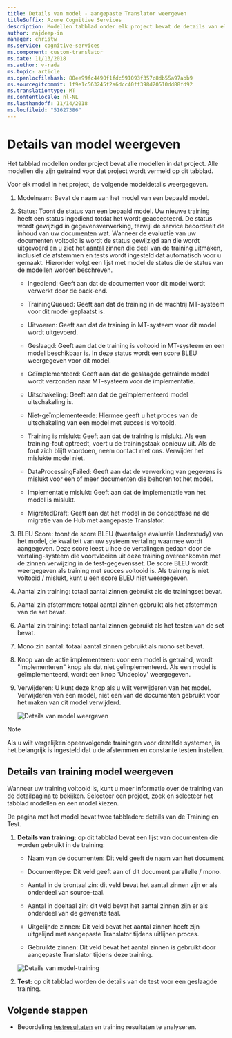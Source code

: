```yaml
---
title: Details van model - aangepaste Translator weergeven
titleSuffix: Azure Cognitive Services
description: Modellen tabblad onder elk project bevat de details van elk model, zoals de modelnaam van het, model de status, BLEU score, training, afstemmen, zin aantal testen.
author: rajdeep-in
manager: christw
ms.service: cognitive-services
ms.component: custom-translator
ms.date: 11/13/2018
ms.author: v-rada
ms.topic: article
ms.openlocfilehash: 80ee99fc4490f1fdc591093f357c8db55a97abb9
ms.sourcegitcommit: 1f9e1c563245f2a6dcc40ff398d20510dd88fd92
ms.translationtype: MT
ms.contentlocale: nl-NL
ms.lasthandoff: 11/14/2018
ms.locfileid: "51627386"
---
```

# <a name="view-model-details"></a>Details van model weergeven

Het tabblad modellen onder project bevat alle modellen in dat project. Alle modellen die zijn getraind voor dat project wordt vermeld op dit tabblad.

Voor elk model in het project, de volgende modeldetails weergegeven.

1.  Modelnaam: Bevat de naam van het model van een bepaald model.

2.  Status: Toont de status van een bepaald model. Uw nieuwe training heeft een status ingediend totdat het wordt geaccepteerd. De status wordt gewijzigd in gegevensverwerking, terwijl de service beoordeelt de inhoud van uw documenten wat. Wanneer de evaluatie van uw documenten voltooid is wordt de status gewijzigd aan die wordt uitgevoerd en u ziet het aantal zinnen die deel van de training uitmaken, inclusief de afstemmen en tests wordt ingesteld dat automatisch voor u gemaakt. Hieronder volgt een lijst met model de status die de status van de modellen worden beschreven.

    -  Ingediend: Geeft aan dat de documenten voor dit model wordt verwerkt door de back-end.

    -  TrainingQueued: Geeft aan dat de training in de wachtrij MT-systeem voor dit model geplaatst is.

    -  Uitvoeren: Geeft aan dat de training in MT-systeem voor dit model wordt uitgevoerd.

    -  Geslaagd: Geeft aan dat de training is voltooid in MT-systeem en een model beschikbaar is. In deze status wordt een score BLEU weergegeven voor dit model.

    -  Geïmplementeerd: Geeft aan dat de geslaagde getrainde model wordt verzonden naar MT-systeem voor de implementatie.

    -  Uitschakeling: Geeft aan dat de geïmplementeerd model uitschakeling is.

    -  Niet-geïmplementeerde: Hiermee geeft u het proces van de uitschakeling van een model met succes is voltooid.

    -  Training is mislukt: Geeft aan dat de training is mislukt. Als een training-fout optreedt, voert u de trainingstaak opnieuw uit. Als de fout zich blijft voordoen, neem contact met ons. Verwijder het mislukte model niet.

    - DataProcessingFailed: Geeft aan dat de verwerking van gegevens is mislukt voor een of meer documenten die behoren tot het model.

    - Implementatie mislukt: Geeft aan dat de implementatie van het model is mislukt.

    - MigratedDraft: Geeft aan dat het model in de conceptfase na de migratie van de Hub met aangepaste Translator.

4.  BLEU Score: toont de score BLEU (tweetalige evaluatie Understudy) van het model, de kwaliteit van uw systeem vertaling waarmee wordt aangegeven. Deze score leest u hoe de vertalingen gedaan door de vertaling-systeem die voortvloeien uit deze training overeenkomen met de zinnen verwijzing in de test-gegevensset. De score BLEU wordt weergegeven als training met succes voltooid is. Als training is niet voltooid / mislukt, kunt u een score BLEU niet weergegeven.

5.  Aantal zin training: totaal aantal zinnen gebruikt als de trainingset bevat.

6.  Aantal zin afstemmen: totaal aantal zinnen gebruikt als het afstemmen van de set bevat.

7.  Aantal zin training: totaal aantal zinnen gebruikt als het testen van de set bevat.

8.  Mono zin aantal: totaal aantal zinnen gebruikt als mono set bevat.

9.  Knop van de actie implementeren: voor een model is getraind, wordt "Implementeren" knop als dat niet geïmplementeerd. Als een model is geïmplementeerd, wordt een knop 'Undeploy' weergegeven.

10. Verwijderen: U kunt deze knop als u wilt verwijderen van het model. Verwijderen van een model, niet een van de documenten gebruikt voor het maken van dit model verwijderd.

    ![Details van model weergeven](media/how-to/how-to-view-model-details.png)

>[!Note]
>Als u wilt vergelijken opeenvolgende trainingen voor dezelfde systemen, is het belangrijk is ingesteld dat u de afstemmen en constante testen instellen.

## <a name="view-model-training-details"></a>Details van training model weergeven

Wanneer uw training voltooid is, kunt u meer informatie over de training van de detailpagina te bekijken. Selecteer een project, zoek en selecteer het tabblad modellen en een model kiezen.

De pagina met het model bevat twee tabbladen: details van de Training en Test.

1.  **Details van training:** op dit tabblad bevat een lijst van documenten die worden gebruikt in de training:

    -  Naam van de documenten: Dit veld geeft de naam van het document

    -  Documenttype: Dit veld geeft aan of dit document parallelle / mono.

    -  Aantal in de brontaal zin: dit veld bevat het aantal zinnen zijn er als onderdeel van source-taal.

    -  Aantal in doeltaal zin: dit veld bevat het aantal zinnen zijn er als onderdeel van de gewenste taal.

    -  Uitgelijnde zinnen: Dit veld bevat het aantal zinnen heeft zijn uitgelijnd met aangepaste Translator tijdens uitlijnen proces.

    -  Gebruikte zinnen: Dit veld bevat het aantal zinnen is gebruikt door aangepaste Translator tijdens deze training.

    ![Details van model-training](media/how-to/how-to-model-training-details.png)

2.  **Test:** op dit tabblad worden de details van de test voor een geslaagde training.

## <a name="next-steps"></a>Volgende stappen

- Beoordeling [testresultaten](how-to-view-system-test-results.md) en training resultaten te analyseren.
